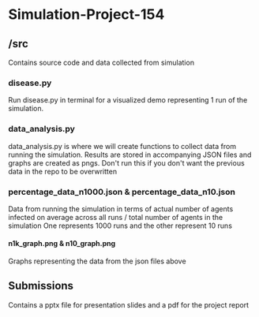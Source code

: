 # Simulation-Project-154

## /src
Contains source code and data collected from simulation 

### disease.py
Run disease.py in terminal for a visualized demo representing 1 run of the simulation. 

### data_analysis.py
data_analysis.py is where we will create functions to collect data from running the simulation. Results are stored in accompanying JSON files and graphs are created as pngs. Don't run this if you don't want the previous data in the repo to be overwritten 

### percentage_data_n1000.json & percentage_data_n10.json
Data from running the simulation in terms of actual number of agents infected on average across all runs / total number of agents in the simulation
One represents 1000 runs and the other represent 10 runs 

#### n1k_graph.png & n10_graph.png
Graphs representing the data from the json files above

## Submissions
Contains a pptx file for presentation slides and a pdf for the project report 